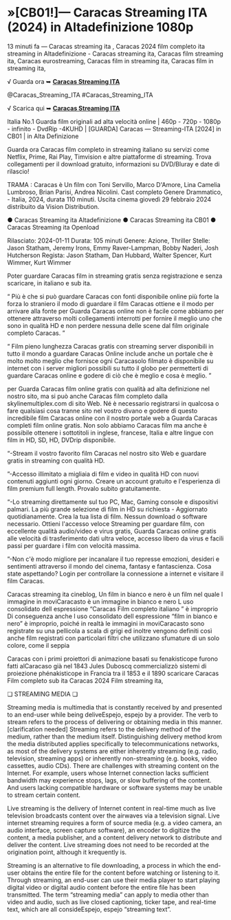# <h1> »[CB01!]— Caracas Streaming ITA (2024) in Altadefinizione 1080p</h1>

13 minuti fa — Caracas streaming ita , Caracas 2024 film completo ita streaming in Altadefinizione - Caracas streaming ita, Caracas film streaming ita, Caracas eurostreaming, Caracas film in streaming ita, Caracas film in streaming ita,

√ Guarda ora ➥ **[Caracas Streaming ITA](https://t.co/I2H93Wj7zU)**

@Caracas_Streaming_ITA #Caracas_Streaming_ITA

√ Scarica qui ➥  **[Caracas Streaming ITA](https://t.co/I2H93Wj7zU)**

Italia No.1 Guarda film originali ad alta velocità online | 460p - 720p - 1080p - infinito - DvdRip -4KUHD | [GUARDA] Caracas — Streaming-ITA [2024] in CB01 | in Alta Definizione

Guarda ora Caracas film completo in streaming italiano su servizi come Netflix, Prime, Rai Play, Timvision e altre piattaforme di streaming. Trova collegamenti per il download gratuito, informazioni su DVD/Bluray e date di rilascio!

TRAMA : Caracas è Un film con Toni Servillo, Marco D'Amore, Lina Camelia Lumbroso, Brian Parisi, Andrea Nicolini. Cast completo Genere Drammatico, - Italia, 2024, durata 110 minuti. Uscita cinema giovedì 29 febbraio 2024 distribuito da Vision Distribution. 

● Caracas Streaming ita Altadefinizione
● Caracas Streaming ita CB01
● Caracas Streaming ita Openload

Rilasciato: 2024-01-11 Durata: 105 minuti Genere: Azione, Thriller Stelle: Jason Statham, Jeremy Irons, Emmy Raver-Lampman, Bobby Naderi, Josh Hutcherson Regista: Jason Statham, Dan Hubbard, Walter Spencer, Kurt Wimmer, Kurt Wimmer

Poter guardare Caracas film in streaming gratis senza registrazione e senza scaricare, in italiano e sub ita.

“ Più è che si può guardare Caracas con fonti disponibile online più forte la forza lo straniero il modo di guardare il film Caracas ottiene e il modo per arrivare alla fonte per Guarda Caracas online non è facile come abbiamo per ottenere attraverso molti collegamenti interrotti per fornire il meglio uno che sono in qualità HD e non perdere nessuna delle scene dal film originale completo Caracas. ”

“ Film pieno lunghezza Caracas gratis con streaming server disponibili in tutto il mondo a guardare Caracas Online include anche un portale che è molto molto meglio che fornisce ogni Caracasolo filmato è disponibile su internet con i server migliori possibili su tutto il globo per permetterti di guardare Caracas online e godere di ciò che è meglio e cosa è meglio. ”

per Guarda Caracas film online gratis con qualità ad alta definizione nel nostro sito, ma si può anche Caracas film completo dalla skylinemultiplex.com di sito Web. Né è necessario registrarsi in qualcosa o fare qualsiasi cosa tranne sito nel vostro divano e godere di questo incredibile film Caracas online con il nostro portale web a Guarda Caracas completi film online gratis. Non solo abbiamo Caracas film ma anche è possibile ottenere i sottotitoli in inglese, francese, Italia e altre lingue con film in HD, SD, HD, DVDrip disponibile.

“-Stream il vostro favorito film Caracas nel nostro sito Web e guardare gratis in streaming con qualità HD.

”-Accesso illimitato a migliaia di film e video in qualità HD con nuovi contenuti aggiunti ogni giorno. Creare un account gratuito e l'esperienza di film premium full length. Provalo subito gratuitamente.

“-Lo streaming direttamente sul tuo PC, Mac, Gaming console e dispositivi palmari. La più grande selezione di film in HD su richiesta - Aggiornato quotidianamente. Crea la tua lista di film. Nessun download o software necessario. Ottieni l'accesso veloce Streaming per guardare film, con eccellente qualità audio/video e virus gratis, Guarda Caracas online gratis alle velocità di trasferimento dati ultra veloce, accesso libero da virus e facili passi per guardare i film con velocità massima.

”-Non c'è modo migliore per incanalare il tuo represse emozioni, desideri e sentimenti attraverso il mondo del cinema, fantasy e fantascienza. Cosa state aspettando? Login per controllare la connessione a internet e visitare il film Caracas.

Caracas streaming ita cineblog, Un film in bianco e nero è un film nel quale l immagine in moviCaracasto è un immagine in bianco e nero L uso consolidato dell espressione “Caracas Film completo italiano ” è improprio Di conseguenza anche l uso consolidato dell espressione “film in bianco e nero” è improprio, poiché in realtà le immagini in moviCaracasto sono registrate su una pellicola a scala di grigi ed inoltre vengono definiti così anche film registrati con particolari filtri che utilizzano sfumature di un solo colore, come il seppia

Caracas con i primi proiettori di animazione basati su fenakisticope furono fatti alCaracaso già nel 1843 Jules Duboscq commercializzò sistemi di proiezione phénakisticope in Francia tra il 1853 e il 1890 scaricare Caracas Film completo sub ita Caracas 2024 Film streaming ita,

❏ STREAMING MEDIA ❏

Streaming media is multimedia that is constantly received by and presented to an end-user while being deliveEspejo, espejo by a provider. The verb to stream refers to the process of delivering or obtaining media in this manner.[clarification needed] Streaming refers to the delivery method of the medium, rather than the medium itself. Distinguishing delivery method krom the media distributed applies specifically to telecommunications networks, as most of the delivery systems are either inherently streaming (e.g. radio, television, streaming apps) or inherently non-streaming (e.g. books, video cassettes, audio CDs). There are challenges with streaming content on the Internet. For example, users whose Internet connection lacks sufficient bandwidth may experience stops, lags, or slow buffering of the content. And users lacking compatible hardware or software systems may be unable to stream certain content.

Live streaming is the delivery of Internet content in real-time much as live television broadcasts content over the airwaves via a television signal. Live internet streaming requires a form of source media (e.g. a video camera, an audio interface, screen capture software), an encoder to digitize the content, a media publisher, and a content delivery network to distribute and deliver the content. Live streaming does not need to be recorded at the origination point, although it krequently is.

Streaming is an alternative to file downloading, a process in which the end-user obtains the entire file for the content before watching or listening to it. Through streaming, an end-user can use their media player to start playing digital video or digital audio content before the entire file has been transmitted. The term “streaming media” can apply to media other than video and audio, such as live closed captioning, ticker tape, and real-time text, which are all consideEspejo, espejo “streaming text”.
